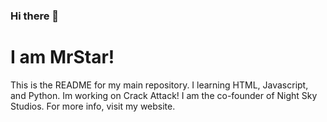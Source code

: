 ### Hi there 👋
<h1>I am MrStar!</h1>
<p>This is the README for my main repository. I learning HTML, Javascript, and Python. Im working on Crack Attack! I am the co-founder of Night Sky Studios. For more info, visit my website.

